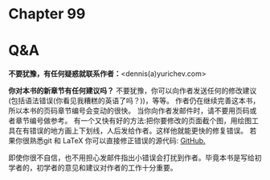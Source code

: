 # Chapter 99
# Q&A

**不要犹豫，有任何疑惑就联系作者：**<dennis(a)yurichev.com>

**你对本书的新章节有任何建议吗？**
不要犹豫，你可以向作者发送任何的修改建议(包括语法错误(你看见我糟糕的英语了吗？))，等等。
作者仍在继续完善这本书，所以本书的页码章节编号会变动的很快。
当你向作者发邮件时，请不要用页码或者章节编号做参考。
有一个又快有好的方法:把你要修改的页面截个图，用绘图工具在有错误的地方画上下划线，人后发给作者。这样他就能更快的修复错误。
若果你很熟悉git 和 LaTeX 你可以直接修正错误的源代码: [GitHub.](http://go.yurichev.com/17089)

即使你很不自信，也不用担心发邮件指出小错误会打扰到作者。毕竟本书是写给初学者的，初学者的意见和建议对作者的工作十分重要。
